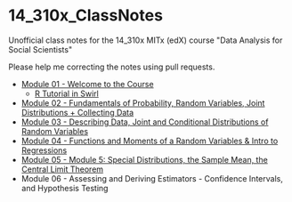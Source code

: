 # 14_310x_ClassNotes #
Unofficial class notes for the 14_310x MITx (edX) course "Data Analysis for Social Scientists"

Please help me correcting the notes using pull requests.

- [Module 01 -  Welcome to the Course](14_310x_-_01_-_classnotes.md)
  - [R Tutorial in Swirl](14_310x_-_01_-_Intro_to_R.md)
- [Module 02 - Fundamentals of Probability, Random Variables, Joint Distributions + Collecting Data](14_310x_-_02_-_classnotes.md)
- [Module 03 - Describing Data, Joint and Conditional Distributions of Random Variables](14_310x_-_03_-_classnotes.md)
- [Module 04 - Functions and Moments of a Random Variables & Intro to Regressions](14_310x_-_04_-_classnotes.md)
- [Module 05 - Module 5: Special Distributions, the Sample Mean, the Central Limit Theorem](14_310x_-_05_-_classnotes.md)
- Module 06 - Assessing and Deriving Estimators - Confidence Intervals, and Hypothesis Testing
